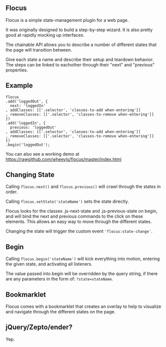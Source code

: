 Flocus
------
Flocus is a simple state-management plugin for a web page.

It was originally designed to build a step-by-step wizard. It is also pretty good at rapidly mocking up interfaces.

The chainable API allows you to describe a number of different states that the page will transition between.

Give each state a name and describe their setup and teardown behavior. The steps can be linked to eachother through their "next" and "previous" properties.

Example
-------
    flocus
    .add('loggedOut', {
      next: 'loggedIn'
    , addClasses: [['.selector', 'classes-to-add when-entering']]
    , removeClasses: [['.selector', 'classes-to-remove when-entering']]
    })
    .add('loggedIn', {
      previous: 'loggedOut'
    , addClasses: [['.selector', 'classes-to-add when-entering']]
    , removeClasses: [['.selector', 'classes-to-remove when-entering']]
    })
    .begin('loggedOut');

You can also see a working demo at https://rawgithub.com/wheeyls/flocus/master/index.html

Changing State
--------------
Calling ```flocus.next()``` and ```flocus.previous()``` will crawl through the states in order.

Calling ```flocus.setState('stateName')``` sets the state directly.

Flocus looks for the classes .js-next-state and .js-previous-state on begin, and will bind the next and previous commands to the click on these elements. This allows an easy way to move through the different states.

Changing the state will trigger the custom event ```'flocus:state-change'```.

Begin
-----
Calling ```flocus.begin('stateName')``` will kick everything into motion, entering the given state, and activating all listeners.

The value passed into begin will be overridden by the query string, if there are any parameters in the form of: ```?state=stateName```.

Bookmarklet
-----------
Flocus comes with a bookmarklet that creates an overlay to help to visualize and navigate through the different states on the page.

jQuery/Zepto/ender?
-------------------
Yep.

